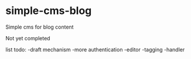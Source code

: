 # simple-cms-blog
Simple cms for blog content

Not yet completed

list todo:
-draft mechanism
-more authentication
-editor
-tagging
-handler
